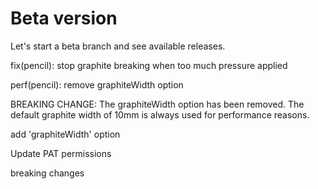 # Beta version

Let's start a beta branch and see available releases.

fix(pencil): stop graphite breaking when too much pressure applied

perf(pencil): remove graphiteWidth option

BREAKING CHANGE: The graphiteWidth option has been removed.
The default graphite width of 10mm is always used for performance reasons.

add 'graphiteWidth' option

Update PAT permissions

breaking changes
